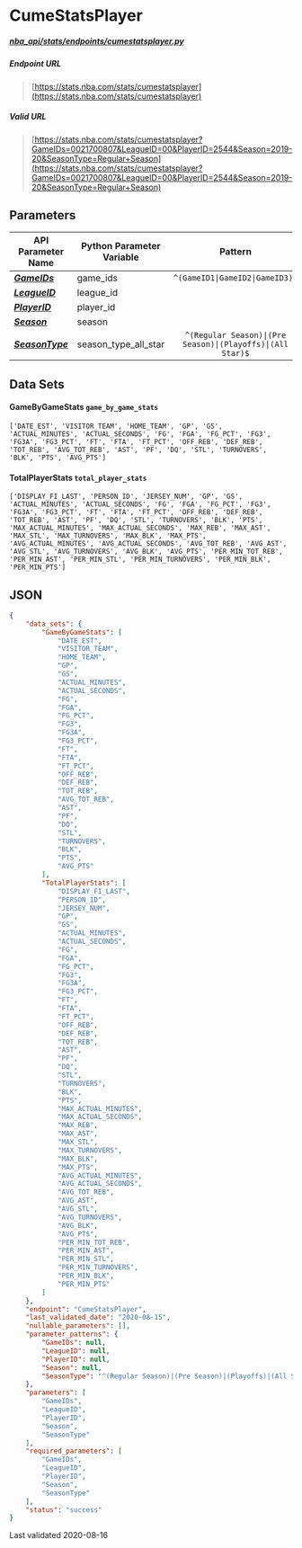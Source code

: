 # CumeStatsPlayer
##### [nba_api/stats/endpoints/cumestatsplayer.py](https://github.com/swar/nba_api/blob/master/src/nba_api/stats/endpoints/cumestatsplayer.py)

##### Endpoint URL
>[https://stats.nba.com/stats/cumestatsplayer](https://stats.nba.com/stats/cumestatsplayer)

##### Valid URL
>[https://stats.nba.com/stats/cumestatsplayer?GameIDs=0021700807&LeagueID=00&PlayerID=2544&Season=2019-20&SeasonType=Regular+Season](https://stats.nba.com/stats/cumestatsplayer?GameIDs=0021700807&LeagueID=00&PlayerID=2544&Season=2019-20&SeasonType=Regular+Season)

## Parameters
| API Parameter Name                                                                                                  | Python Parameter Variable |                          Pattern                           | Required | Nullable |
|---------------------------------------------------------------------------------------------------------------------|---------------------------|:----------------------------------------------------------:|:--------:|:--------:|
| [_**GameIDs**_](https://github.com/swar/nba_api/blob/master/docs/nba_api/stats/library/parameters.md#GameIDs)       | game_ids                  | `^(GameID1\|GameID2\|GameID3)$`                            |   `Y`    |          | 
| [_**LeagueID**_](https://github.com/swar/nba_api/blob/master/docs/nba_api/stats/library/parameters.md#LeagueID)     | league_id                 |                                                            |   `Y`    |          | 
| [_**PlayerID**_](https://github.com/swar/nba_api/blob/master/docs/nba_api/stats/library/parameters.md#PlayerID)     | player_id                 |                                                            |   `Y`    |          | 
| [_**Season**_](https://github.com/swar/nba_api/blob/master/docs/nba_api/stats/library/parameters.md#Season)         | season                    |                                                            |   `Y`    |          | 
| [_**SeasonType**_](https://github.com/swar/nba_api/blob/master/docs/nba_api/stats/library/parameters.md#SeasonType) | season_type_all_star      | `^(Regular Season)\|(Pre Season)\|(Playoffs)\|(All Star)$` |   `Y`    |          | 

## Data Sets
#### GameByGameStats `game_by_game_stats`
```text
['DATE_EST', 'VISITOR_TEAM', 'HOME_TEAM', 'GP', 'GS', 'ACTUAL_MINUTES', 'ACTUAL_SECONDS', 'FG', 'FGA', 'FG_PCT', 'FG3', 'FG3A', 'FG3_PCT', 'FT', 'FTA', 'FT_PCT', 'OFF_REB', 'DEF_REB', 'TOT_REB', 'AVG_TOT_REB', 'AST', 'PF', 'DQ', 'STL', 'TURNOVERS', 'BLK', 'PTS', 'AVG_PTS']
```

#### TotalPlayerStats `total_player_stats`
```text
['DISPLAY_FI_LAST', 'PERSON_ID', 'JERSEY_NUM', 'GP', 'GS', 'ACTUAL_MINUTES', 'ACTUAL_SECONDS', 'FG', 'FGA', 'FG_PCT', 'FG3', 'FG3A', 'FG3_PCT', 'FT', 'FTA', 'FT_PCT', 'OFF_REB', 'DEF_REB', 'TOT_REB', 'AST', 'PF', 'DQ', 'STL', 'TURNOVERS', 'BLK', 'PTS', 'MAX_ACTUAL_MINUTES', 'MAX_ACTUAL_SECONDS', 'MAX_REB', 'MAX_AST', 'MAX_STL', 'MAX_TURNOVERS', 'MAX_BLK', 'MAX_PTS', 'AVG_ACTUAL_MINUTES', 'AVG_ACTUAL_SECONDS', 'AVG_TOT_REB', 'AVG_AST', 'AVG_STL', 'AVG_TURNOVERS', 'AVG_BLK', 'AVG_PTS', 'PER_MIN_TOT_REB', 'PER_MIN_AST', 'PER_MIN_STL', 'PER_MIN_TURNOVERS', 'PER_MIN_BLK', 'PER_MIN_PTS']
```


## JSON
```json
{
    "data_sets": {
        "GameByGameStats": [
            "DATE_EST",
            "VISITOR_TEAM",
            "HOME_TEAM",
            "GP",
            "GS",
            "ACTUAL_MINUTES",
            "ACTUAL_SECONDS",
            "FG",
            "FGA",
            "FG_PCT",
            "FG3",
            "FG3A",
            "FG3_PCT",
            "FT",
            "FTA",
            "FT_PCT",
            "OFF_REB",
            "DEF_REB",
            "TOT_REB",
            "AVG_TOT_REB",
            "AST",
            "PF",
            "DQ",
            "STL",
            "TURNOVERS",
            "BLK",
            "PTS",
            "AVG_PTS"
        ],
        "TotalPlayerStats": [
            "DISPLAY_FI_LAST",
            "PERSON_ID",
            "JERSEY_NUM",
            "GP",
            "GS",
            "ACTUAL_MINUTES",
            "ACTUAL_SECONDS",
            "FG",
            "FGA",
            "FG_PCT",
            "FG3",
            "FG3A",
            "FG3_PCT",
            "FT",
            "FTA",
            "FT_PCT",
            "OFF_REB",
            "DEF_REB",
            "TOT_REB",
            "AST",
            "PF",
            "DQ",
            "STL",
            "TURNOVERS",
            "BLK",
            "PTS",
            "MAX_ACTUAL_MINUTES",
            "MAX_ACTUAL_SECONDS",
            "MAX_REB",
            "MAX_AST",
            "MAX_STL",
            "MAX_TURNOVERS",
            "MAX_BLK",
            "MAX_PTS",
            "AVG_ACTUAL_MINUTES",
            "AVG_ACTUAL_SECONDS",
            "AVG_TOT_REB",
            "AVG_AST",
            "AVG_STL",
            "AVG_TURNOVERS",
            "AVG_BLK",
            "AVG_PTS",
            "PER_MIN_TOT_REB",
            "PER_MIN_AST",
            "PER_MIN_STL",
            "PER_MIN_TURNOVERS",
            "PER_MIN_BLK",
            "PER_MIN_PTS"
        ]
    },
    "endpoint": "CumeStatsPlayer",
    "last_validated_date": "2020-08-15",
    "nullable_parameters": [],
    "parameter_patterns": {
        "GameIDs": null,
        "LeagueID": null,
        "PlayerID": null,
        "Season": null,
        "SeasonType": "^(Regular Season)|(Pre Season)|(Playoffs)|(All Star)$"
    },
    "parameters": [
        "GameIDs",
        "LeagueID",
        "PlayerID",
        "Season",
        "SeasonType"
    ],
    "required_parameters": [
        "GameIDs",
        "LeagueID",
        "PlayerID",
        "Season",
        "SeasonType"
    ],
    "status": "success"
}
```

Last validated 2020-08-16